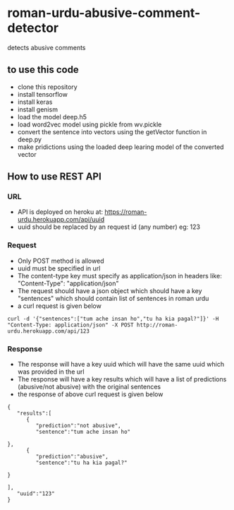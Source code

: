 # roman-urdu-abusive-comment-detector
detects abusive comments
## to use this code
* clone this repository</br>
* install tensorflow</br>
* install keras</br>
* install genism</br>
* load the model deep.h5</br>
* load word2vec model using pickle from wv.pickle</br>
* convert the sentence into vectors using the getVector function in deep.py</br>
* make pridictions using the loaded deep learing model of the converted vector</br>

## How to use REST API
### URL
* API is deployed on heroku at: https://roman-urdu.herokuapp.com/api/uuid
* uuid should be replaced by an request id (any number) eg: 123
### Request
* Only POST method is allowed
* uuid must be specified in url
* The content-type key must specify as application/json in headers like: "Content-Type": "application/json"
* The request should have a json object which should have a key "sentences" which should contain list of sentences in roman urdu
* a curl request is given below
```
curl -d '{"sentences":["tum ache insan ho","tu ha kia pagal?"]}' -H "Content-Type: application/json" -X POST http://roman-urdu.herokuapp.com/api/123
```
### Response
* The response will have a key uuid which will have the same uuid which was provided in the url
* The response will have a key results which will have a list of predictions (abusive/not abusive) with the original sentences
* the response of above curl request is given below
```
{
   "results":[
      {
         "prediction":"not abusive",
         "sentence":"tum ache insan ho"
      
},
      {
         "prediction":"abusive",
         "sentence":"tu ha kia pagal?"
      
}
   
],
   "uuid":"123"
}
```
